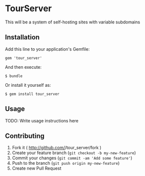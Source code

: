 # TourServer

This will be a system of self-hosting sites with variable subdomains

## Installation

Add this line to your application's Gemfile:

    gem 'tour_server'

And then execute:

    $ bundle

Or install it yourself as:

    $ gem install tour_server

## Usage

TODO: Write usage instructions here

## Contributing

1. Fork it ( http://github.com/<my-github-username>/tour_server/fork )
2. Create your feature branch (`git checkout -b my-new-feature`)
3. Commit your changes (`git commit -am 'Add some feature'`)
4. Push to the branch (`git push origin my-new-feature`)
5. Create new Pull Request
